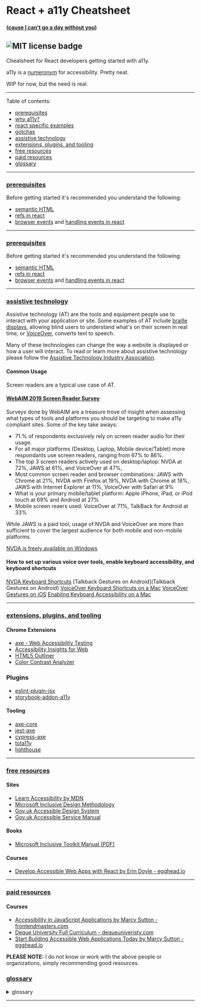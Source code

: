 # React + a11y Cheatsheet
#### ([cause I can't go a day without you](https://www.youtube.com/watch?v=3xDzUFNbDy0#t=1m24s))

![MIT license badge](https://img.shields.io/github/license/azemetre/react-a11y-cheatsheet)
---
Cheatsheet for React developers getting started with a11y.

a11y is a [numeronym](https://en.wikipedia.org/wiki/Numeronym) for accessibility. Pretty neat.

WIP for now, but the need is real.

---
Table of contents:
* [prerequisites](#prereqs)
* [why a11y?](#why)
* [react specific examples](#react)
* [gotchas](#gotchas)
* [assistive technology](#at)
* [extensions, plugins, and tooling](#tools)
* [free resources](#freeresources)
* [paid resources](#paidresources)
* [glossary](#glossary)
---

### [prerequisites](#prereqs)

Before getting started it's recommended you understand the following:
* [semantic HTML](https://developer.mozilla.org/en-US/docs/Glossary/Semantics#Semantics_in_HTML)
* [refs in react](https://reactjs.org/docs/refs-and-the-dom.html)
* [browser events](https://developer.mozilla.org/en-US/docs/Web/Guide/Events/Event_handlers) and [handling events in react](https://reactjs.org/docs/handling-events.html)

---


### [prerequisites](#prereqs)

Before getting started it's recommended you understand the following:
* [semantic HTML](https://developer.mozilla.org/en-US/docs/Glossary/Semantics#Semantics_in_HTML)
* [refs in react](https://reactjs.org/docs/refs-and-the-dom.html)
* [browser events](https://developer.mozilla.org/en-US/docs/Web/Guide/Events/Event_handlers) and [handling events in react](https://reactjs.org/docs/handling-events.html)

---

### [assistive technology](#at)
Assistive technology (AT) are the tools and equipment people use to interact with your application or site. Some examples of AT include [braille displays](https://en.wikipedia.org/wiki/Refreshable_braille_display), allowing blind users to understand what's on their screen in real time, or [VoiceOver](https://www.apple.com/accessibility/mac/vision/), converts text to speech.

Many of these technologies can change the way a website is displayed or how a user will interact. To read or learn more about assistive technology please follow the [Assistive Technology Industry Association](https://www.atia.org/).

#### Common Usage
Screen readers are a typical use case of AT.

#### [WebAIM 2019 Screen Reader Survey](https://webaim.org/projects/screenreadersurvey8/)
Surveys done by WebAIM are a treasure trove of insight when assessing what types of tools and platforms you should be targeting to make a11y compliant sites. Some of the key take aways:
* 71.% of respondents exclusively rely on screen reader audio for their usage.
* For all major platforms (Desktop, Laptop, Mobile device/Tablet) more respondants use screen readers, ranging from 67% to 86%.
* The top 3 screen readers actively used on desktop/laptop: NVDA at 72%, JAWS at 61%, and VoiceOver at 47%,
* Most common screen reader and browser combinations: JAWS with Chrome at 21%, NVDA with Firefox at 19%, NVDA with Chrome at 18%, JAWS with Internet Explorer at 11%, VoiceOver with Safari at 9%
* What is your primary mobile/tablet platform: Apple iPhone, iPad, or iPod touch at 69% and Android at 27%
* Mobile screen reaers used: VoiceOver at 71%, TalkBack for Android at 33%

While JAWS is a paid tool, usage of NVDA and VoiceOver are more than sufficient to cover the largest audience for both mobile and non-mobile platforms.

[NVDA is freely available on Windows](https://www.nvaccess.org/)

#### How to set up various voice over tools, enable keyboard accessibility, and keyboard shortcuts
[NVDA Keyboard Shortcuts](https://dequeuniversity.com/screenreaders/nvda-keyboard-shortcuts)
[Talkback Gestures on Android](Talkback Gestures on Android)
[VoiceOver Keyboard Shortcuts on a Mac](https://dequeuniversity.com/screenreaders/voiceover-keyboard-shortcuts)
[VoiceOver Gestures on iOS](https://dequeuniversity.com/screenreaders/voiceover-ios-shortcuts)
[Enabling Keyboard Accessibility on a Mac](https://dequeuniversity.com/mac/keyboard-access-mac)

---

### [extensions, plugins, and tooling](#tools)

#### Chrome Extensions
* [axe - Web Accessibility Testing](https://chrome.google.com/webstore/detail/axe-web-accessibility-tes/lhdoppojpmngadmnindnejefpokejbdd)
* [Accessibility Insights for Web](https://chrome.google.com/webstore/detail/accessibility-insights-fo/pbjjkligggfmakdaogkfomddhfmpjeni)
* [HTML5 Outliner](https://chrome.google.com/webstore/detail/html5-outliner/afoibpobokebhgfnknfndkgemglggomo)
* [Color Contrast Analyzer](https://chrome.google.com/webstore/detail/color-contrast-analyzer/dagdlcijhfbmgkjokkjicnnfimlebcll)

### Plugins
* [eslint-plugin-jsx](https://github.com/jsx-eslint/eslint-plugin-jsx-a11y#readme)
* [storybook-addon-a11y](https://github.com/storybookjs/storybook/tree/next/addons/a11y)

#### Tooling
* [axe-core](https://github.com/dequelabs/axe-core)
* [jest-axe](https://github.com/nickcolley/jest-axe)
* [cypress-axe](https://github.com/avanslaars/cypress-axe)
* [tota11y](https://github.com/Khan/tota11y)
* [lighthouse](https://github.com/GoogleChrome/lighthouse)

---

### [free resources](#freeresources)

#### Sites
* [Learn Accessibility by MDN](https://developer.mozilla.org/en-US/docs/Learn/Accessibility)
* [Microsoft Inclusive Design Methodology](https://www.microsoft.com/design/inclusive/)
* [Gov.uk Accessible Design System](https://design-system.service.gov.uk/accessibility/)
* [Gov.uk Accessible Service Manual](https://www.gov.uk/service-manual/helping-people-to-use-your-service/making-your-service-accessible-an-introduction)

#### Books
* [Microsoft Inclusive Toolkit Manual (PDF)](https://download.microsoft.com/download/b/0/d/b0d4bf87-09ce-4417-8f28-d60703d672ed/inclusive_toolkit_manual_final.pdf)

#### Courses
* [Develop Accessible Web Apps with React by Erin Doyle - egghead.io](https://egghead.io/courses/develop-accessible-web-apps-with-react)

---

### [paid resources](#paidresouces)

#### Courses
* [Accessibility in JavaScript Applications by Marcy Sutton - frontendmasters.com](https://frontendmasters.com/workshops/javascript-accessibility/)
* [Deque University Full Curriculum - dequeuniveristy.com](https://dequeuniversity.com/curriculum/packages/full)
* [Start Building Accessible Web Applications Today by Marcy Sutton - egghead.io](https://egghead.io/courses/start-building-accessible-web-applications-today)

**PLEASE NOTE:** I do not know or work with the above people or organizations, simply recommending good resources.

### [glossary](#glossary)

<details><summary>glossary</summary>
  
* **a11y** (accessibility)
  * a11y is a [numeronym](https://en.wikipedia.org/wiki/Numeronym) for accessibility
* **assistive technology**
  * the tools and equipment people use to interact with your application or site. examples include: screen readers, screen magnification software, or alternative input displays suchas head pointers, motion tracking, or large-print and tactile keyboards
* **accessibility tree** (accessibility object model)
  * contains accessiblity-related information for most HTML elements.
</details>

---
